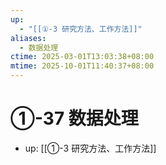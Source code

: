 ```yaml
---
up:
  - "[[①-3 研究方法、工作方法]]"
aliases:
  - 数据处理
ctime: 2025-03-01T13:03:38+08:00
mtime: 2025-10-01T11:40:37+08:00
---
```


# ①-37 数据处理

- up: [[①-3 研究方法、工作方法]]
